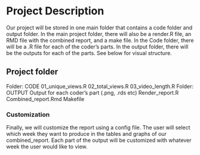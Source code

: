 # Project Description 


Our project will be stored in one main folder that contains a code folder and output folder. In the main project folder, there will also be a render.R file, an RMD file with the combined report, and a make file. In the Code folder, there will be a .R file for each of the coder’s parts. In the output folder, there will be the outputs for each of the parts. See below for visual structure. 
## Project folder
Folder: CODE
  01_unique_views.R
  02_total_views.R
  03_video_length.R
Folder: OUTPUT
  Output for each coder’s part (.png, .rds etc)
Render_report.R
Combined_report.Rmd
Makefile
 
### Customization
Finally, we will customize the report using a config file. The user will select which week they want to produce in the tables and graphs of our combined_report. Each part of the output will be customized with whatever week the user would like to view.  
